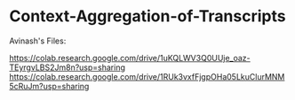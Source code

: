 # Context-Aggregation-of-Transcripts

Avinash's Files: 


https://colab.research.google.com/drive/1uKQLWV3Q0UUje_oaz-TEyrgvLBS2Jm8n?usp=sharing
https://colab.research.google.com/drive/1RUk3vxfFjgpOHa05LkuClurMNM5cRuJm?usp=sharing
